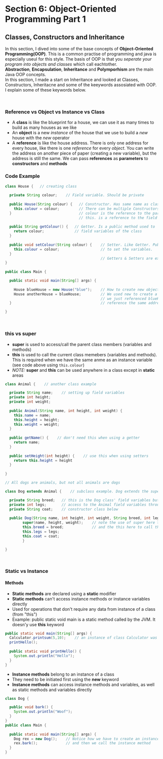 # Section 6: Object-Oriented Programming Part 1
## Classes, Constructors and Inheritance
In this section, I dived into some of the base concepts of **Object-Oriented Programming(OOP)**. This is a common practise of programming and java is especially useul for this style. The basis of OOP is that you *seperate your program into objects and classes* which call eachtother.  
**Abstraction**, **Encapsulation**, **Inheritance** and **Polymporhism** are the main Java OOP concepts.  
In this section, I made a start on Inheritance and looked at Classes, Constructors, Inheritacne and some of the keeywords assosiated with OOP. I explain some of these keywords below.  

&nbsp;
&nbsp;

### Reference vs Object vs Instance vs Class
- A **class** is like the blueprint for a house, we can use it as many times to build as many houses as we like
- An **object** is a new *instance* of the house that we use to build a *new* house with the *new* operator
- A **reference** is like the house address. There is only one address for every house, like there is one *reference* for every *object*.
You can write the address on another piece of paper (creating a new variable), but the address is still the same. We can
pass **references** as **parameters** to **constructors** and **methods** 

### Code Example
```java
class House {   // creating class
  
  private String colour;    // Field variable. Should be private
  
  public House(String colour) {   // Constructor. Has same name as class.
    this.colour = colour;         // There can be multiple Constructors in a class
  }                               // colour is the reference to the parameter passed
                                  // this. is a reference to the field variable with the same name
  
  public String getColour() {   // Getter. Is a public method used to 'get' the
    return colour;              // field variables of the class
  }
  
  public void setColour(String colour) {    // Setter. Like Getter. Public method used
    this.colour = colour;                   // to set the variables.
  }                                         
                                            // Getters & Setters are examples of Encapsulation
}  
  
public class Main {

  public static void main(String[] args) {
  
    House blueHouse = new House("blue");    // How to create new object of type House using our House class
    House anotherHouse = blueHouse;         // We used new to create a new instance but for anotherHouse,
                                            // we just referenced blueHouse. So the two difference objects
  }                                         // reference the same address

}
```
&nbsp;
&nbsp;
&nbsp;

### this vs super
- **super** is used to access/call the parent class members (variables and methods)
- **this** is used to call the current class memebers (variables and methods). This is required when
we have the same anme as an instance variable (see code above using `this.colour`)
- *NOTE:* **super** and **this** can be used anywhere in a class except in **static** areas
```java
class Animal {    // another class example

  private String name;    // setting up field variables
  private int height;
  private int weight;
  
  public Animal(String name, int height, int weight) {
    this.name = name;
    this.height = height;
    this.weight = weight;
  }
  
  public getName() {    // don't need this when using a getter
    return name;
  }
  
  public setHeight(int height) {    // use this when using setters
    return this.height = height
  }
  
}

// All dogs are animals, but not all animals are dogs

class Dog extends Animal {    // subclass example. Dog extends the superclass Animal

  private String breed;   // this is the Dog class' field variables but it also has
  private int legs;       // access to the Animal field variables through the 
  private String coat;    // constructor class below
  
  public Dog(String name, int height, int weight, String breed, int legs, String coat) {
        super(name, height, weight);    // note the use of super here to call the superclass variables
        this.breed = breed;             // and the this here to call the instance variables
        this.legs = legs;
        this.coat = coat;
        }

}
```
&nbsp;
&nbsp;
&nbsp;
### Static vs Instance
#### Methods
- **Static methods** are declared using a **static** modifier
- **Static methods** can't access instance methods or instance variables directly
- Used for operations that don't require any data from instance of a class (from "this")
- Example: public static void main is a static method called by the JVM. It doesn'y use **this** keyword
```java
public static void main(String[] args) {
  Calculator.printsum(5,10);    // an instance of class Calculator was not needed to call the printsum method
  printHello();
  
  public static void printHello() {
    System.out.println("Hello");
  }
}
```
- **Instance methods** belong to an instance of a class
- They need to be initiated first using  the **new** keyword
- **Instance methods** can access instance methods and variables, as well as static methods and variables directly
```java
class Dog {

  public void bark() {
    System.out.println("Woof");
  }
}
public class Main {
  
  public static void main(String[] args) {
    Dog rex = new Dog();    // Notice how we have to create an instance of class Dog first
    rex.bark();             // and then we call the instance method
  }
}
```

